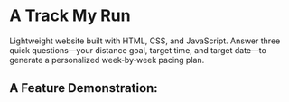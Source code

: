 # A **Track My Run**

Lightweight website built with HTML, CSS, and JavaScript. Answer three quick questions—your distance goal, target time, and target date—to generate a personalized week‑by‑week pacing plan.

## A Feature Demonstration:
